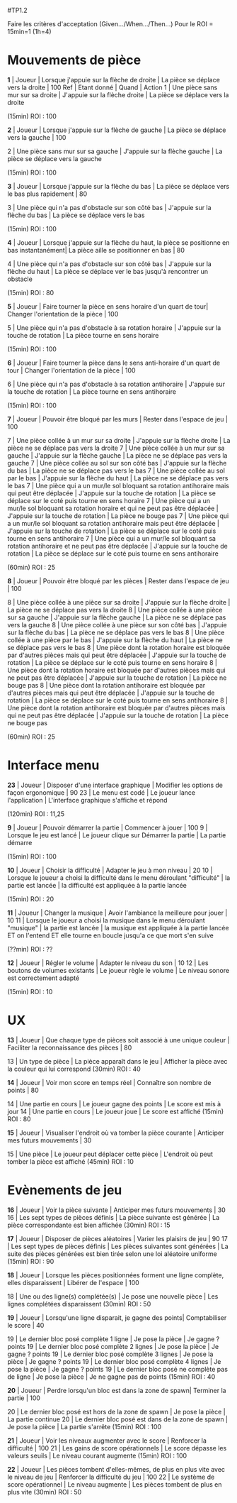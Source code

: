 #TP1.2

Faire les critères d'acceptation (Given.../When.../Then...)
Pour le ROI = 15min=1 (1h=4)
# Mouvements de pièce

**1** | Joueur | Lorsque j'appuie sur la flèche de droite | La pièce se déplace vers la droite | 100
Ref | Etant donné | Quand | Action
1 | Une pièce sans mur sur sa droite | J'appuie sur la flèche droite | La pièce se déplace vers la droite

(15min)
ROI : 100


**2** | Joueur | Lorsque j'appuie sur la flèche de gauche | La pièce se déplace vers la gauche | 100

2 | Une pièce sans mur sur sa gauche | J'appuie sur la flèche gauche | La pièce se déplace vers la gauche

(15min)
ROI : 100

**3** | Joueur | Lorsque j'appuie sur la flèche du bas | La pièce se déplace vers le bas plus rapidement | 80

3 | Une pièce qui n'a pas d'obstacle sur son côté bas | J'appuie sur la flèche du bas | La pièce se déplace vers le bas

(15min)
ROI : 100

**4** | Joueur | Lorsque j'appuie sur la flèche du haut, la pièce se positionne en bas instantanément| La pièce aille se positionner en bas | 80

4 | Une pièce qui n'a pas d'obstacle sur son côté bas | J'appuie sur la flèche du haut | La pièce se déplace ver le bas jusqu'à rencontrer un obstacle

(15min)
ROI : 80

**5** | Joueur | Faire tourner la pièce en sens horaire d'un quart de tour| Changer l'orientation de la pièce | 100

5 | Une pièce qui n'a pas d'obstacle à sa rotation horaire | J'appuie sur la touche de rotation | La pièce tourne en sens horaire

(15min)
ROI : 100

**6** | Joueur | Faire tourner la pièce dans le sens anti-horaire d'un quart de tour | Changer l'orientation de la pièce | 100

6 | Une pièce qui n'a pas d'obstacle à sa rotation antihoraire | J'appuie sur la touche de rotation | La pièce tourne en sens antihoraire 

(15min)
ROI : 100

**7** | Joueur | Pouvoir être bloqué par les murs | Rester dans l'espace de jeu | 100

7 | Une pièce collée à un mur sur sa droite | J'appuie sur la flèche droite | La pièce ne se déplace pas vers la droite
7 | Une pièce collée à un mur sur sa gauche | J'appuie sur la flèche gauche | La pièce ne se déplace pas vers la gauche
7 | Une pièce collée au sol sur son côté bas | J'appuie sur la flèche du bas | La pièce ne se déplace pas vers le bas
7 | Une pièce collée au sol par le bas | J'appuie sur la flèche du haut | La pièce ne se déplace pas vers le bas
7 | Une pièce qui a un mur/le sol bloquant sa rotation antihoraire mais qui peut être déplacée | J'appuie sur la touche de rotation | La pièce se déplace sur le coté puis tourne en sens horaire
7 | Une pièce qui a un mur/le sol bloquant sa rotation horaire et qui ne peut pas être déplacée | J'appuie sur la touche de rotation | La pièce ne bouge pas
7 | Une pièce qui a un mur/le sol bloquant sa rotation antihoraire mais peut être déplacée | J'appuie sur la touche de rotation | La pièce se déplace sur le coté puis tourne en sens antihoraire
7 | Une pièce qui a un mur/le sol bloquant sa rotation antihoraire et ne peut pas être déplacée | J'appuie sur la touche de rotation | La pièce se déplace sur le coté puis tourne en sens antihoraire

(60min)
ROI : 25

**8** | Joueur | Pouvoir être bloqué par les pièces | Rester dans l'espace de jeu | 100

8 | Une pièce collée à une pièce sur sa droite | J'appuie sur la flèche droite | La pièce ne se déplace pas vers la droite
8 | Une pièce collée à une pièce sur sa gauche | J'appuie sur la flèche gauche | La pièce ne se déplace pas vers la gauche
8 | Une pièce collée à une pièce sur son côté bas | J'appuie sur la flèche du bas | La pièce ne se déplace pas vers le bas
8 | Une pièce collée à une pièce par le bas | J'appuie sur la flèche du haut | La pièce ne se déplace pas vers le bas
8 | Une pièce dont la rotation horaire est bloquée par d'autres pièces mais qui peut être déplacée | J'appuie sur la touche de rotation | La pièce se déplace sur le coté puis tourne en sens horaire
8 | Une pièce dont la rotation horaire est bloquée par d'autres pièces mais qui ne peut pas être déplacée | J'appuie sur la touche de rotation | La pièce ne bouge pas
8 | Une pièce dont la rotation antihoraire est bloquée par d'autres pièces mais qui peut être déplacée | J'appuie sur la touche de rotation | La pièce se déplace sur le coté puis tourne en sens antihoraire
8 | Une pièce dont la rotation antihoraire est bloquée par d'autres pièces mais qui ne peut pas être déplacée | J'appuie sur la touche de rotation | La pièce ne bouge pas

(60min)
ROI : 25

# Interface menu

**23** | Joueur | Disposer d'une interface graphique | Modifier les options de façon ergonomique | 90
23 | Le menu est codé | Le joueur lance l'application | L'interface graphique s'affiche et répond

(120min)
ROI : 11,25

**9** | Joueur | Pouvoir démarrer la partie | Commencer à jouer | 100
9 | Lorsque le jeu est lancé | Le joueur clique sur Démarrer la partie | La partie démarre

(15min)
ROI : 100

**10** | Joueur | Choisir la difficulté | Adapter le jeu à mon niveau | 20
10 | Lorsque le joueur a choisi la difficulté dans le menu déroulant "difficulté" | la partie est lancée | la difficulté est appliquée à la partie lancée

(15min)
ROI : 20

**11** | Joueur | Changer la musique | Avoir l'ambiance la meilleure pour jouer | 10
11 | Lorsque le joueur a choisi la musique dans le menu déroulant "musique" | la partie est lancée | la musique est appliquée à la partie lancée ET on l'entend ET elle tourne en boucle jusqu'a ce que mort s'en suive

(??min)
ROI : ??

**12** | Joueur | Régler le volume | Adapter le niveau du son | 10
12 | Les boutons de volumes existants | Le joueur règle le volume | Le niveau sonore est correctement adapté

(15min)
ROI : 10

# UX

**13** | Joueur | Que chaque type de pièces soit associé à une unique couleur | Faciliter la reconnaissance des pièces | 80

13 | Un type de pièce | La pièce apparaît dans le jeu | Afficher la pièce avec la couleur qui lui correspond
(30min)
ROI : 40

**14** | Joueur | Voir mon score en temps réel | Connaître son nombre de points | 80

14 | Une partie en cours | Le joueur gagne des points | Le score est mis à jour
14 | Une partie en cours | Le joueur joue | Le score est affiché
(15min)
ROI : 80


**15** | Joueur | Visualiser l'endroit où va tomber la pièce courante | Anticiper mes futurs mouvements | 30

15 | Une pièce | Le joueur peut déplacer cette pièce | L'endroit où peut tomber la pièce est affiché
(45min)
ROI : 10

# Evènements de jeu

**16** | Joueur | Voir la pièce suivante | Anticiper mes futurs mouvements | 30
16 | Les sept types de pièces définis | La pièce suivante est générée | La pièce correspondante est bien affichée
(30min)
ROI : 15

**17** | Joueur | Disposer de pièces aléatoires | Varier les plaisirs de jeu | 90
17 | Les sept types de pièces définis | Les pièces suivantes sont générées | La suite des pièces générées est bien tirée selon une loi aléatoire uniforme
(15min)
ROI : 90

**18** | Joueur | Lorsque les pièces positionnées forment une ligne complète, elles disparaissent | Libérer de l'espace | 100

18 | Une ou des ligne(s) complétée(s) | Je pose une nouvelle pièce | Les lignes complétées disparaissent
(30min)
ROI : 50

**19** | Joueur | Lorsqu'une ligne disparait, je gagne des points| Comptabiliser le score | 40

19 | Le dernier bloc posé complète 1 ligne | Je pose la pièce | Je gagne ? points
19 | Le dernier bloc posé complète 2 lignes | Je pose la pièce | Je gagne ? points
19 | Le dernier bloc posé complète 3 lignes | Je pose la pièce | Je gagne ? points
19 | Le dernier bloc posé complète 4 lignes | Je pose la pièce | Je gagne ? points
19 | Le dernier bloc posé ne complète pas de ligne | Je pose la pièce | Je ne gagne pas de points
(15min)
ROI : 40

**20** | Joueur | Perdre lorsqu'un bloc est dans la zone de spawn| Terminer la partie | 100

20 | Le dernier bloc posé est hors de la zone de spawn | Je pose la pièce | La partie continue
20 | Le dernier bloc posé est dans de la zone de spawn | Je pose la pièce | La partie s'arrête
(15min)
ROI : 100

**21** | Joueur | Voir les niveaux augmenter avec le score | Renforcer la difficulté | 100
21 | Les gains de score opérationnels | Le score dépasse les valeurs seuils | Le niveau courant augmente
(15min)
ROI : 100

**22** | Joueur | Les pièces tombent d'elles-mêmes, de plus en plus vite avec le niveau de jeu | Renforcer la difficulté du jeu | 100
22 | Le système de score opérationnel | Le niveau augmente | Les pièces tombent de plus en plus vite
(30min)
ROI : 50
